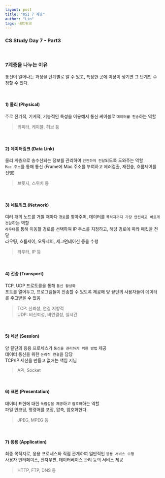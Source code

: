 ```yaml
---
layout: post
title: "OSI 7 계층"
author: "Lin"
tags: 네트워크
---
```

### CS Study Day 7 - Part3

<br>

### 7계층을 나누는 이유
통신이 일어나는 과정을 단계별로 알 수 있고, 특정한 곳에 이상이 생기면 그 단계만 수정할 수 있다. 

<br>

#### 1) 물리 (Physical) 
주로 전기적, 기게적, 기능적인 특성을 이용해서 통신 케이블로 `데이터를 전송`하는 역할
> 리피터, 케이블, 허브 등

<br>

#### 2) 데이터링크 (Data Link) 
물리 계층으로 송수신되는 정보를 관리하여 `안전하게 전달`되도록 도와주는 역할 <br>
`Mac 주소`를 통해 통신 (Frame에 Mac 주소를 부여하고 에러검출, 재전송, 흐름제어를 진행)
> 브릿지, 스위치 등 

<br>

#### 3) 네트워크 (Network) 
여러 개의 노드를 거칠 때마다 `경로`를 찾아주며, 데이터를 `목적지까지 가장 안전하고 빠르게 전달`하는 역할 <br>
`라우터`를 통해 이동할 경로를 선택하여 IP 주소를 지정하고, 해당 경로에 따라 패킷을 전달 <br>
라우팅, 흐름제어, 오류제어, 세그먼테이션 등을 수행 
> 라우터, IP 등 

<br>

#### 4) 전송 (Transport) 
TCP, UDP 프로토콜을 통해 `통신 활성화` <br>
포트를 열어두고, 프로그램들이 전송할 수 있도록 제공해 양 끝단의 사용자들이 데이터를 주고받을 수 있음 
> TCP: 신뢰성, 연결 지향적 <br>
> UDP: 비신뢰성, 비연결성, 실시간 

<br>

#### 5) 세션 (Session) 
양 끝단의 응용 프로세스가 `통신을 관리하기 위한 방법` 제공 <br>
데이터 통신을 위한 `논리적 연결`을 담당 <br>
TCP/IP 세션을 만들고 없애는 책임 지님 
> API, Socket

<br>

#### 6) 표현 (Presentation)
데이터 표현에 대한 `독립성을 제공`하고 `암호화`하는 역할  <br>
파일 인코딩, 명령어를 포장, 압축, 암호화한다.
> JPEG, MPEG 등 

<br>

#### 7) 응용 (Application)
최종 목적지로, 응용 프로세스와 직접 관계하여 일반적인 `응용 서비스 수행`  <br>
사용자 인터페이스, 전자우편, 데이터베이스 관리 등의 서비스 제공
> HTTP, FTP, DNS 등 